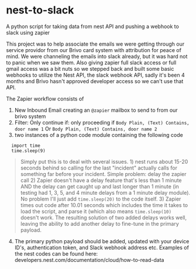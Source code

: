 # nest-to-slack
A python script for taking data from nest API and pushing a webhook to slack using zapier

This project was to help associate the emails we were getting through our service providor from our Brivo card system with attribution for peace of mind. We were channeling the emails into slack already, but it was hard not to panic when we saw them. Also giving zapier full slack access or full gmail access was a bit nuts so we stepped back and built some basic webhooks to utilize the Nest API, the slack webhook API, sadly it's been 4 months and Brivo hasn't approved developer access so we can't use that API.

The Zapier workflow consists of

1. New Inbound Email creating an `@zapier` mailbox to send to from our brivo system
2. Filter: Only continue if: only proceeding if 
  `Body Plain, (Text) Contains, door name 1` 
  Or 
  `Body Plain, (Text) Contains, door name 2`
3. two instances of a python code module containing the following code
```
  import time
  time.sleep(9)
```
> Simply put this is to deal with several issues. 1) nest runs about 15-20 seconds behind so calling for the last "incident" actually calls for something far before your incident. Simple problem: delay the zapier call 2) Zapier doesn't have a delay feature that's less than 1 minute AND the delay can get caught up and last longer than 1 minute (in testing had 1, 3, 5, and 4 minute delays from a 1 minute delay module). No problem I'll just add `time.sleep(20)` to the code itself. 3) Zapier times out code after 10.01 seconds which includes the time it takes to load the script, and parse it (which also means `time.sleep(10)` doesn't work. The resulting solution of two added delays works well, leaving the ability to add another delay to fine-tune in the primary payload.

4. The primary python payload should be added, updated with your device ID's, authentication token, and Slack webhook address etc. Examples of the nest codes can be found here: developers.nest.com/documentation/cloud/how-to-read-data
